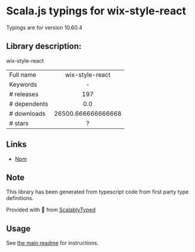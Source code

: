 
# Scala.js typings for wix-style-react

Typings are for version 10.60.4

## Library description:
wix-style-react

|                    |                 |
| ------------------ | :-------------: |
| Full name          | wix-style-react |
| Keywords           | - |
| # releases         | 197 |
| # dependents       | 0.0 |
| # downloads        | 26500.666666666668 |
| # stars            | ? |

## Links
- [Npm](https://www.npmjs.com/package/wix-style-react)
    


## Note
This library has been generated from typescript code from first party type definitions.

Provided with :purple_heart: from [ScalablyTyped](https://github.com/oyvindberg/ScalablyTyped)

## Usage
See [the main readme](../../readme.md) for instructions.


